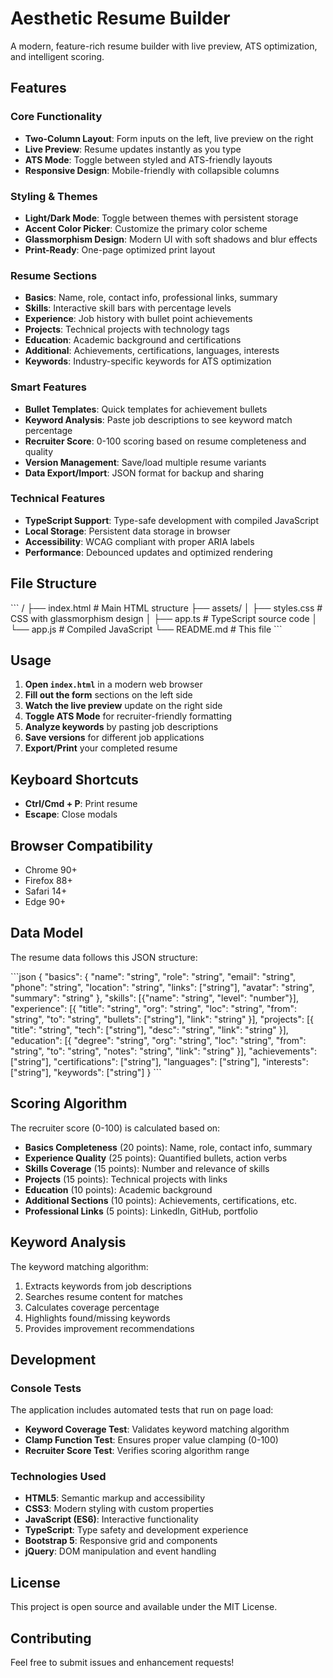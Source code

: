 # Aesthetic Resume Builder

A modern, feature-rich resume builder with live preview, ATS optimization, and intelligent scoring.

## Features

### Core Functionality
- **Two-Column Layout**: Form inputs on the left, live preview on the right
- **Live Preview**: Resume updates instantly as you type
- **ATS Mode**: Toggle between styled and ATS-friendly layouts
- **Responsive Design**: Mobile-friendly with collapsible columns

### Styling & Themes
- **Light/Dark Mode**: Toggle between themes with persistent storage
- **Accent Color Picker**: Customize the primary color scheme
- **Glassmorphism Design**: Modern UI with soft shadows and blur effects
- **Print-Ready**: One-page optimized print layout

### Resume Sections
- **Basics**: Name, role, contact info, professional links, summary
- **Skills**: Interactive skill bars with percentage levels
- **Experience**: Job history with bullet point achievements
- **Projects**: Technical projects with technology tags
- **Education**: Academic background and certifications
- **Additional**: Achievements, certifications, languages, interests
- **Keywords**: Industry-specific keywords for ATS optimization

### Smart Features
- **Bullet Templates**: Quick templates for achievement bullets
- **Keyword Analysis**: Paste job descriptions to see keyword match percentage
- **Recruiter Score**: 0-100 scoring based on resume completeness and quality
- **Version Management**: Save/load multiple resume variants
- **Data Export/Import**: JSON format for backup and sharing

### Technical Features
- **TypeScript Support**: Type-safe development with compiled JavaScript
- **Local Storage**: Persistent data storage in browser
- **Accessibility**: WCAG compliant with proper ARIA labels
- **Performance**: Debounced updates and optimized rendering

## File Structure

\`\`\`
/
├── index.html          # Main HTML structure
├── assets/
│   ├── styles.css      # CSS with glassmorphism design
│   ├── app.ts          # TypeScript source code
│   └── app.js          # Compiled JavaScript
└── README.md           # This file
\`\`\`

## Usage

1. **Open `index.html`** in a modern web browser
2. **Fill out the form** sections on the left side
3. **Watch the live preview** update on the right side
4. **Toggle ATS Mode** for recruiter-friendly formatting
5. **Analyze keywords** by pasting job descriptions
6. **Save versions** for different job applications
7. **Export/Print** your completed resume

## Keyboard Shortcuts

- **Ctrl/Cmd + P**: Print resume
- **Escape**: Close modals

## Browser Compatibility

- Chrome 90+
- Firefox 88+
- Safari 14+
- Edge 90+

## Data Model

The resume data follows this JSON structure:

\`\`\`json
{
  "basics": {
    "name": "string",
    "role": "string", 
    "email": "string",
    "phone": "string",
    "location": "string",
    "links": ["string"],
    "avatar": "string",
    "summary": "string"
  },
  "skills": [{"name": "string", "level": "number"}],
  "experience": [{
    "title": "string",
    "org": "string", 
    "loc": "string",
    "from": "string",
    "to": "string",
    "bullets": ["string"],
    "link": "string"
  }],
  "projects": [{
    "title": "string",
    "tech": ["string"],
    "desc": "string", 
    "link": "string"
  }],
  "education": [{
    "degree": "string",
    "org": "string",
    "loc": "string", 
    "from": "string",
    "to": "string",
    "notes": "string",
    "link": "string"
  }],
  "achievements": ["string"],
  "certifications": ["string"], 
  "languages": ["string"],
  "interests": ["string"],
  "keywords": ["string"]
}
\`\`\`

## Scoring Algorithm

The recruiter score (0-100) is calculated based on:

- **Basics Completeness** (20 points): Name, role, contact info, summary
- **Experience Quality** (25 points): Quantified bullets, action verbs
- **Skills Coverage** (15 points): Number and relevance of skills
- **Projects** (15 points): Technical projects with links
- **Education** (10 points): Academic background
- **Additional Sections** (10 points): Achievements, certifications, etc.
- **Professional Links** (5 points): LinkedIn, GitHub, portfolio

## Keyword Analysis

The keyword matching algorithm:

1. Extracts keywords from job descriptions
2. Searches resume content for matches
3. Calculates coverage percentage
4. Highlights found/missing keywords
5. Provides improvement recommendations

## Development

### Console Tests

The application includes automated tests that run on page load:

- **Keyword Coverage Test**: Validates keyword matching algorithm
- **Clamp Function Test**: Ensures proper value clamping (0-100)
- **Recruiter Score Test**: Verifies scoring algorithm range

### Technologies Used

- **HTML5**: Semantic markup and accessibility
- **CSS3**: Modern styling with custom properties
- **JavaScript (ES6)**: Interactive functionality
- **TypeScript**: Type safety and development experience
- **Bootstrap 5**: Responsive grid and components
- **jQuery**: DOM manipulation and event handling

## License

This project is open source and available under the MIT License.

## Contributing

Feel free to submit issues and enhancement requests!
